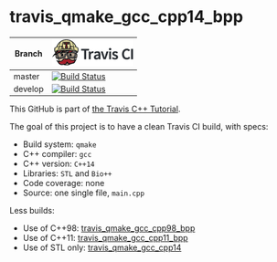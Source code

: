 # travis_qmake_gcc_cpp14_bpp

Branch|[![Travis CI logo](TravisCI.png)](https://travis-ci.org)
---|---
master|[![Build Status](https://travis-ci.org/richelbilderbeek/travis_qmake_gcc_cpp14_bpp.svg?branch=master)](https://travis-ci.org/richelbilderbeek/travis_qmake_gcc_cpp14_bpp)
develop|[![Build Status](https://travis-ci.org/richelbilderbeek/travis_qmake_gcc_cpp14_bpp.svg?branch=develop)](https://travis-ci.org/richelbilderbeek/travis_qmake_gcc_cpp14_bpp)

This GitHub is part of [the Travis C++ Tutorial](https://github.com/richelbilderbeek/travis_cpp_tutorial).

The goal of this project is to have a clean Travis CI build, with specs:
 * Build system: `qmake`
 * C++ compiler: `gcc`
 * C++ version: `C++14`
 * Libraries: `STL` and `Bio++`
 * Code coverage: none
 * Source: one single file, `main.cpp`

Less builds:
 * Use of C++98: [travis_qmake_gcc_cpp98_bpp](https://www.github.com/richelbilderbeek/travis_qmake_gcc_cpp98_bpp)
 * Use of C++11: [travis_qmake_gcc_cpp11_bpp](https://www.github.com/richelbilderbeek/travis_qmake_gcc_cpp11_bpp)
 * Use of STL only: [travis_qmake_gcc_cpp14](https://www.github.com/richelbilderbeek/travis_qmake_gcc_cpp14)
